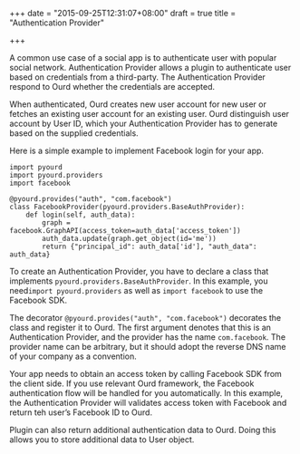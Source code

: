 +++
date = "2015-09-25T12:31:07+08:00"
draft = true
title = "Authentication Provider"

+++

A common use case of a social app is to authenticate user with popular social network. Authentication Provider allows a plugin to authenticate user based on credentials from a third-party. The Authentication Provider respond to Ourd whether the credentials are accepted.

When authenticated, Ourd creates new user account for new user or fetches an existing user account for an existing user. Ourd distinguish user account by User ID, which your Authentication Provider has to generate based on the supplied credentials.

Here is a simple example to implement Facebook login for your app.

```
import pyourd
import pyourd.providers
import facebook

@pyourd.provides("auth", "com.facebook")
class FacebookProvider(pyourd.providers.BaseAuthProvider):
    def login(self, auth_data):
        graph = facebook.GraphAPI(access_token=auth_data['access_token'])
        auth_data.update(graph.get_object(id='me'))
        return {"principal_id": auth_data['id'], "auth_data": auth_data}
```

To create an Authentication Provider, you have to declare a class that implements `pyourd.providers.BaseAuthProvider`. In this example, you need`import pyourd.providers` as well as `import facebook` to use the Facebook SDK.

The decorator `@pyourd.provides("auth", "com.facebook")` decorates the class and register it to Ourd. The first argument denotes that this is an Authentication Provider, and the provider has the name `com.facebook`. The provider name can be arbitrary, but it should adopt the reverse DNS name of your company as a convention.

Your app needs to obtain an access token by calling Facebook SDK from the client side. If you use relevant Ourd framework, the Facebook authentication flow will be handled for you automatically. In this example, the Authentication Provider will validates access token with Facebook and return teh user’s Facebook ID to Ourd.

Plugin can also return additional authentication data to Ourd. Doing this allows you to store additional data to User object.
